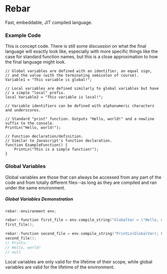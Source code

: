 # Rebar
Fast, embeddable, JIT compiled language.

### Example Code
This is concept code. There is still some discussion on what the final language will exactly look like, especially with more specific things like the case for standard function names, but this is a close approximation to how the final language might look.

```
// Global variables are defined with an identifier, an equal sign, 
// and the value (with the terminating semicolon of course).
Variable1 = "This variable is global!";

// Local variables are defined similarly to global variables but have
// a simple "local" prefix.
local Variable2 = "This variable is local!";

// Variable identifiers can be defined with alphanumeric characters and underscores.

// Standard "print" function. Outputs "Hello, world!" and a newline suffix to the console.
PrintLn("Hello, world!");

// Function declaration/definition.
// Similar to Javascript's function declaration.
function ExampleFunction() {
	PrintLn("This is a simple function!");
}
```

### Global Variables
Global variables are those that can always be accessed from any part of the code and from totally different files--as long as they are compiled and ran under the same environment.

##### Global Variables Demonstration
```cpp
rebar::environment env;

rebar::function first_file = env.compile_string("GlobalVar = \"Hello, world!\"; local LocalVar = \"Goodbye, world!\";");
first_file();

rebar::function second_file = env.compile_string("PrintLn(GlobalVar); PrintLn(LocalVar);");
second_file();
// Prints:
// Hello, world!
// null
```
Local variables are only valid for the lifetime of their scope, while global variables are valid for the lifetime of the environment.
